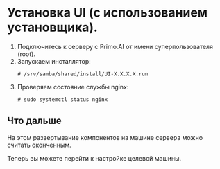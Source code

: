 # Установка UI (с использованием установщика).

1. Подключитесь к серверу с Primo.AI от имени суперпользователя (root). 
1. Запускаем инсталлятор:
   ```
   # /srv/samba/shared/install/UI-X.X.X.X.run
   ```
1. Проверяем состояние службы nginx:
   ```
   # sudo systemctl status nginx
   ```

## Что дальше

На этом развертывание компонентов на машине сервера можно считать оконченным. 

Теперь вы можете перейти к настройке целевой машины.
